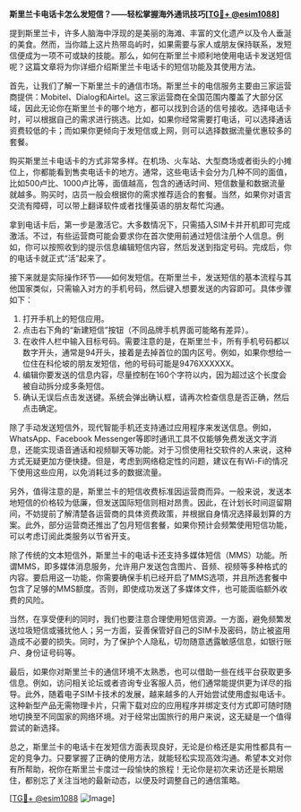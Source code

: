 **斯里兰卡电话卡怎么发短信？——轻松掌握海外通讯技巧[[TG💪+ @esim1088](https://t.me/s/esim1088)]**

提到斯里兰卡，许多人脑海中浮现的是美丽的海滩、丰富的文化遗产以及令人垂涎的美食。然而，当你踏上这片热带岛屿时，如果需要与家人或朋友保持联系，发短信便成为一项不可或缺的技能。那么，如何在斯里兰卡顺利地使用电话卡发送短信呢？这篇文章将为你详细介绍斯里兰卡电话卡的短信功能及其使用方法。

首先，让我们了解一下斯里兰卡的通信市场。斯里兰卡的电信服务主要由三家运营商提供：Mobitel、Dialog和Airtel。这三家运营商在全国范围内覆盖了大部分区域，因此无论你在斯里兰卡的哪个地方，都可以找到合适的信号接收。选择电话卡时，可以根据自己的需求进行挑选。比如，如果你经常需要打电话，可以选择通话资费较低的卡；而如果你更倾向于发短信或上网，则可以选择数据流量优惠较多的套餐。

购买斯里兰卡电话卡的方式非常多样。在机场、火车站、大型商场或者街头的小摊位上，你都能看到售卖电话卡的地方。通常，这些电话卡会分为几种不同的面值，比如500卢比、1000卢比等，面值越高，包含的通话时间、短信数量和数据流量就越多。购买时，店员一般会根据你的需求推荐适合的套餐。当然，如果你对语言交流有障碍，可以带上翻译软件或者找懂英语的朋友帮忙沟通。

拿到电话卡后，第一步是激活它。大多数情况下，只需插入SIM卡并开机即可完成激活。不过，有些运营商可能会要求你在首次使用前通过短信注册个人信息。例如，你可以按照收到的提示信息编辑短信内容，然后发送到指定号码。完成后，你的电话卡就正式“活”起来了。

接下来就是实际操作环节——如何发短信。在斯里兰卡，发送短信的基本流程与其他国家类似，只需输入对方的手机号码，然后键入想要发送的内容即可。具体步骤如下：

1. 打开手机上的短信应用。
2. 点击右下角的“新建短信”按钮（不同品牌手机界面可能略有差异）。
3. 在收件人栏中输入目标号码。需要注意的是，在斯里兰卡，所有手机号码都以数字开头，通常是94开头，接着是去掉首位的国内区号。例如，如果你想给一位住在科伦坡的朋友发短信，他的号码可能是9476XXXXXX。
4. 编辑你要发送的信息内容，尽量控制在160个字符以内，因为超过这个长度会被自动拆分成多条短信。
5. 确认无误后点击发送键。系统会弹出确认框，请再次检查信息是否正确，然后点击确定。

除了手动发送短信外，现代智能手机还支持通过应用程序来发送信息。例如，WhatsApp、Facebook Messenger等即时通讯工具不仅能够免费发送文字消息，还能实现语音通话和视频聊天等功能。对于习惯使用社交软件的人来说，这种方式无疑更加方便快捷。但是，考虑到网络稳定性的问题，建议在有Wi-Fi的情况下使用这些应用，以免消耗过多的数据流量。

另外，值得注意的是，斯里兰卡的短信收费标准因运营商而异。一般来说，发送本地短信的价格较为低廉，但发送国际短信则相对昂贵。因此，在计划长时间逗留期间，不妨提前了解清楚各运营商的具体资费政策，并根据自身情况选择最划算的方案。此外，部分运营商还推出了包月短信套餐，如果你预计会频繁使用短信功能，可以考虑订阅此类服务以节省开支。

除了传统的文本短信外，斯里兰卡的电话卡还支持多媒体短信（MMS）功能。所谓MMS，即多媒体消息服务，允许用户发送包含图片、音频、视频等多种格式的内容。要启用这一功能，你需要确保手机已经开启了MMS选项，并且所选套餐中包含了足够的MMS额度。否则，即使成功发送了多媒体文件，也可能面临额外收费的风险。

当然，在享受便利的同时，我们也要注意合理使用短信资源。一方面，避免频繁发送垃圾短信或骚扰他人；另一方面，妥善保管好自己的SIM卡及密码，防止被盗用造成不必要的损失。同时，为了保护个人隐私，切勿随意透露敏感信息，如银行账户、身份证号码等。

最后，如果你对斯里兰卡的通信环境不太熟悉，也可以借助一些在线平台获取更多信息。例如，访问相关论坛或者咨询专业客服人员，他们通常能提供更为详尽的指导。此外，随着电子SIM卡技术的发展，越来越多的人开始尝试使用虚拟电话卡。这种新型产品无需物理卡片，只需下载对应的应用程序并绑定支付方式即可随时随地切换至不同国家的网络环境。对于经常出国旅行的用户来说，这无疑是一个值得尝试的新选择。

总之，斯里兰卡的电话卡在发短信方面表现良好，无论是价格还是实用性都具有一定的竞争力。只要掌握了正确的使用方法，就能轻松实现高效沟通。希望本文对你有所帮助，祝你在斯里兰卡度过一段愉快的旅程！无论你是初次来访还是长期居住，都别忘了关注当地的最新动态，以便及时调整自己的通信策略。

[[TG💪+ @esim1088](https://t.me/s/esim1088) ![Image](https://i.postimg.cc/4NQfJmqS/Snipaste-2025-05-13-00-14-12.png)]